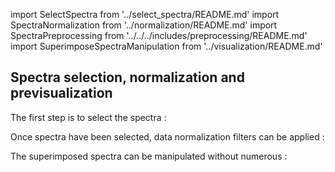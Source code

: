 

import SelectSpectra from '../select_spectra/README.md'
import SpectraNormalization from '../normalization/README.md'
import SpectraPreprocessing from '../../../includes/preprocessing/README.md'
import SuperimposeSpectraManipulation from '../visualization/README.md'


## Spectra selection, normalization and previsualization

The first step is to select the spectra :

<SelectSpectra/>

Once spectra have been selected, data normalization filters can be applied :

<SpectraPreprocessing/>

The superimposed spectra can be manipulated without numerous :

<SuperimposeSpectraManipulation/>
